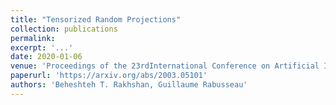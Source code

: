 ```yaml
---
title: "Tensorized Random Projections"
collection: publications
permalink: 
excerpt: '...'
date: 2020-01-06
venue: 'Proceedings of the 23rdInternational Conference on Artificial Intelligence and Statistics (AISTATS) 2020'
paperurl: 'https://arxiv.org/abs/2003.05101'
authors: 'Beheshteh T. Rakhshan, Guillaume Rabusseau'
---
```

